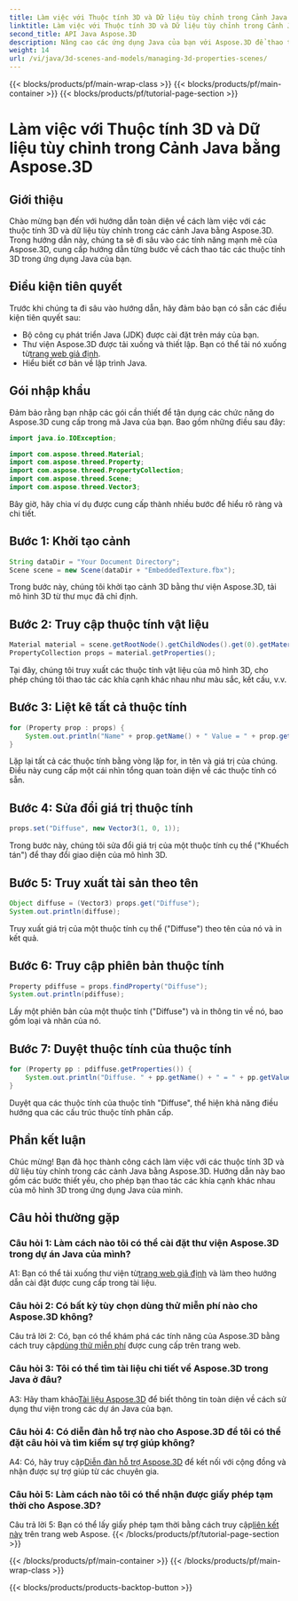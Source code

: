 ```yaml
---
title: Làm việc với Thuộc tính 3D và Dữ liệu tùy chỉnh trong Cảnh Java bằng Aspose.3D
linktitle: Làm việc với Thuộc tính 3D và Dữ liệu tùy chỉnh trong Cảnh Java bằng Aspose.3D
second_title: API Java Aspose.3D
description: Nâng cao các ứng dụng Java của bạn với Aspose.3D để thao tác thuộc tính 3D liền mạch. Thực hiện theo hướng dẫn của chúng tôi để được hướng dẫn từng bước.
weight: 14
url: /vi/java/3d-scenes-and-models/managing-3d-properties-scenes/
---
```


{{< blocks/products/pf/main-wrap-class >}}
{{< blocks/products/pf/main-container >}}
{{< blocks/products/pf/tutorial-page-section >}}

# Làm việc với Thuộc tính 3D và Dữ liệu tùy chỉnh trong Cảnh Java bằng Aspose.3D

## Giới thiệu

Chào mừng bạn đến với hướng dẫn toàn diện về cách làm việc với các thuộc tính 3D và dữ liệu tùy chỉnh trong các cảnh Java bằng Aspose.3D. Trong hướng dẫn này, chúng ta sẽ đi sâu vào các tính năng mạnh mẽ của Aspose.3D, cung cấp hướng dẫn từng bước về cách thao tác các thuộc tính 3D trong ứng dụng Java của bạn.

## Điều kiện tiên quyết

Trước khi chúng ta đi sâu vào hướng dẫn, hãy đảm bảo bạn có sẵn các điều kiện tiên quyết sau:

- Bộ công cụ phát triển Java (JDK) được cài đặt trên máy của bạn.
-  Thư viện Aspose.3D được tải xuống và thiết lập. Bạn có thể tải nó xuống từ[trang web giả định](https://releases.aspose.com/3d/java/).
- Hiểu biết cơ bản về lập trình Java.

## Gói nhập khẩu

Đảm bảo rằng bạn nhập các gói cần thiết để tận dụng các chức năng do Aspose.3D cung cấp trong mã Java của bạn. Bao gồm những điều sau đây:

```java
import java.io.IOException;

import com.aspose.threed.Material;
import com.aspose.threed.Property;
import com.aspose.threed.PropertyCollection;
import com.aspose.threed.Scene;
import com.aspose.threed.Vector3;
```

Bây giờ, hãy chia ví dụ được cung cấp thành nhiều bước để hiểu rõ ràng và chi tiết.

## Bước 1: Khởi tạo cảnh

```java
String dataDir = "Your Document Directory";
Scene scene = new Scene(dataDir + "EmbeddedTexture.fbx");
```

Trong bước này, chúng tôi khởi tạo cảnh 3D bằng thư viện Aspose.3D, tải mô hình 3D từ thư mục đã chỉ định.

## Bước 2: Truy cập thuộc tính vật liệu

```java
Material material = scene.getRootNode().getChildNodes().get(0).getMaterial();
PropertyCollection props = material.getProperties();
```

Tại đây, chúng tôi truy xuất các thuộc tính vật liệu của mô hình 3D, cho phép chúng tôi thao tác các khía cạnh khác nhau như màu sắc, kết cấu, v.v.

## Bước 3: Liệt kê tất cả thuộc tính

```java
for (Property prop : props) {
    System.out.println("Name" + prop.getName() + " Value = " + prop.getValue());
}
```

Lặp lại tất cả các thuộc tính bằng vòng lặp for, in tên và giá trị của chúng. Điều này cung cấp một cái nhìn tổng quan toàn diện về các thuộc tính có sẵn.

## Bước 4: Sửa đổi giá trị thuộc tính

```java
props.set("Diffuse", new Vector3(1, 0, 1));
```

Trong bước này, chúng tôi sửa đổi giá trị của một thuộc tính cụ thể ("Khuếch tán") để thay đổi giao diện của mô hình 3D.

## Bước 5: Truy xuất tài sản theo tên

```java
Object diffuse = (Vector3) props.get("Diffuse");
System.out.println(diffuse);
```

Truy xuất giá trị của một thuộc tính cụ thể ("Diffuse") theo tên của nó và in kết quả.

## Bước 6: Truy cập phiên bản thuộc tính

```java
Property pdiffuse = props.findProperty("Diffuse");
System.out.println(pdiffuse);
```

Lấy một phiên bản của một thuộc tính ("Diffuse") và in thông tin về nó, bao gồm loại và nhãn của nó.

## Bước 7: Duyệt thuộc tính của thuộc tính

```java
for (Property pp : pdiffuse.getProperties()) {
    System.out.println("Diffuse. " + pp.getName() + " = " + pp.getValue());
}
```

Duyệt qua các thuộc tính của thuộc tính "Diffuse", thể hiện khả năng điều hướng qua các cấu trúc thuộc tính phân cấp.

## Phần kết luận

Chúc mừng! Bạn đã học thành công cách làm việc với các thuộc tính 3D và dữ liệu tùy chỉnh trong các cảnh Java bằng Aspose.3D. Hướng dẫn này bao gồm các bước thiết yếu, cho phép bạn thao tác các khía cạnh khác nhau của mô hình 3D trong ứng dụng Java của mình.

## Câu hỏi thường gặp

### Câu hỏi 1: Làm cách nào tôi có thể cài đặt thư viện Aspose.3D trong dự án Java của mình?

 A1: Bạn có thể tải xuống thư viện từ[trang web giả định](https://releases.aspose.com/3d/java/) và làm theo hướng dẫn cài đặt được cung cấp trong tài liệu.

### Câu hỏi 2: Có bất kỳ tùy chọn dùng thử miễn phí nào cho Aspose.3D không?

 Câu trả lời 2: Có, bạn có thể khám phá các tính năng của Aspose.3D bằng cách truy cập[dùng thử miễn phí](https://releases.aspose.com/) được cung cấp trên trang web.

### Câu hỏi 3: Tôi có thể tìm tài liệu chi tiết về Aspose.3D trong Java ở đâu?

 A3: Hãy tham khảo[Tài liệu Aspose.3D](https://reference.aspose.com/3d/java/) để biết thông tin toàn diện về cách sử dụng thư viện trong các dự án Java của bạn.

### Câu hỏi 4: Có diễn đàn hỗ trợ nào cho Aspose.3D để tôi có thể đặt câu hỏi và tìm kiếm sự trợ giúp không?

A4: Có, hãy truy cập[Diễn đàn hỗ trợ Aspose.3D](https://forum.aspose.com/c/3d/18) để kết nối với cộng đồng và nhận được sự trợ giúp từ các chuyên gia.

### Câu hỏi 5: Làm cách nào tôi có thể nhận được giấy phép tạm thời cho Aspose.3D?

 Câu trả lời 5: Bạn có thể lấy giấy phép tạm thời bằng cách truy cập[liên kết này](https://purchase.aspose.com/temporary-license/) trên trang web Aspose.
{{< /blocks/products/pf/tutorial-page-section >}}

{{< /blocks/products/pf/main-container >}}
{{< /blocks/products/pf/main-wrap-class >}}

{{< blocks/products/products-backtop-button >}}
